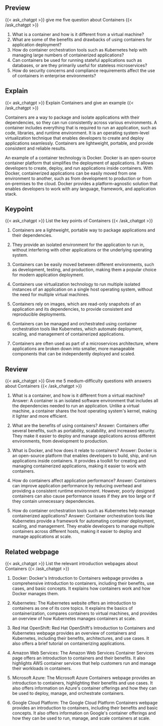 ## Preview
{{< ask_chatgpt >}}
give me five question about Containers
{{< /ask_chatgpt >}}



1. What is a container and how is it different from a virtual machine?
2. What are some of the benefits and drawbacks of using containers for application deployment?
3. How do container orchestration tools such as Kubernetes help with managing large numbers of containerized applications?
4. Can containers be used for running stateful applications such as databases, or are they primarily useful for stateless microservices?
5. How do security concerns and compliance requirements affect the use of containers in enterprise environments?   

## Explain
{{< ask_chatgpt >}}
Explain Containers and give an example
{{< /ask_chatgpt >}}



Containers are a way to package and isolate applications with their dependencies, so they can run consistently across various environments. A container includes everything that is required to run an application, such as code, libraries, and runtime environment. It is an operating system-level virtualization technique that enables developers to create and deploy applications seamlessly. Containers are lightweight, portable, and provide consistent and reliable results.

An example of a container technology is Docker. Docker is an open-source container platform that simplifies the deployment of applications. It allows developers to create, deploy, and run applications inside containers. With Docker, containerized applications can be easily moved from one environment to another, such as from development to production or from on-premises to the cloud. Docker provides a platform-agnostic solution that enables developers to work with any language, framework, and application stack.   

## Keypoint
{{< ask_chatgpt >}}
List the key points of Containers
{{< /ask_chatgpt >}}



1. Containers are a lightweight, portable way to package applications and their dependencies.

2. They provide an isolated environment for the application to run in, without interfering with other applications or the underlying operating system.

3. Containers can be easily moved between different environments, such as development, testing, and production, making them a popular choice for modern application deployment.

4. Containers use virtualization technology to run multiple isolated instances of an application on a single host operating system, without the need for multiple virtual machines.

5. Containers rely on images, which are read-only snapshots of an application and its dependencies, to provide consistent and reproducible deployments.

6. Containers can be managed and orchestrated using container orchestration tools like Kubernetes, which automate deployment, scaling, and management of containerized applications.

7. Containers are often used as part of a microservices architecture, where applications are broken down into smaller, more manageable components that can be independently deployed and scaled.   

## Review
{{< ask_chatgpt >}}
Give me 5 medium-difficulty questions with answers about Containers
{{< /ask_chatgpt >}}



1. What is a container, and how is it different from a virtual machine?
Answer: A container is an isolated software environment that includes all the dependencies needed to run an application. Unlike a virtual machine, a container shares the host operating system's kernel, making it lighter and more efficient.

2. What are the benefits of using containers?
Answer: Containers offer several benefits, such as portability, scalability, and increased security. They make it easier to deploy and manage applications across different environments, from development to production.

3. What is Docker, and how does it relate to containers?
Answer: Docker is an open-source platform that enables developers to build, ship, and run applications inside containers. It provides a toolkit for creating and managing containerized applications, making it easier to work with containers.

4. How do containers affect application performance?
Answer: Containers can improve application performance by reducing overhead and providing a consistent runtime environment. However, poorly designed containers can also cause performance issues if they are too large or if they contain unnecessary dependencies.

5. How do container orchestration tools such as Kubernetes help manage containerized applications?
Answer: Container orchestration tools like Kubernetes provide a framework for automating container deployment, scaling, and management. They enable developers to manage multiple containers across different hosts, making it easier to deploy and manage applications at scale.   

## Related webpage
{{< ask_chatgpt >}}
List the relevant introduction webpages about Containers
{{< /ask_chatgpt >}}



1. Docker: 
Docker's Introduction to Containers webpage provides a comprehensive introduction to containers, including their benefits, use cases, and basic concepts. It explains how containers work and how Docker manages them.

2. Kubernetes:
The Kubernetes website offers an introduction to containers as one of its core topics. It explains the basics of containerization, compares containers to virtual machines, and provides an overview of how Kubernetes manages containers at scale.

3. Red Hat OpenShift: 
Red Hat OpenShift's Introduction to Containers and Kubernetes webpage provides an overview of containers and Kubernetes, including their benefits, architectures, and use cases. It also offers a brief tutorial on containerizing applications.

4. Amazon Web Services:
The Amazon Web Services Container Services page offers an introduction to containers and their benefits. It also highlights AWS container services that help customers run and manage their workloads in containers.

5. Microsoft Azure:
The Microsoft Azure Containers webpage provides an introduction to containers, highlighting their benefits and use cases. It also offers information on Azure's container offerings and how they can be used to deploy, manage, and orchestrate containers.

6. Google Cloud Platform:
The Google Cloud Platform Containers webpage provides an introduction to containers, including their benefits and basic concepts. It also offers information on Google's container offerings and how they can be used to run, manage, and scale containers at scale.   

